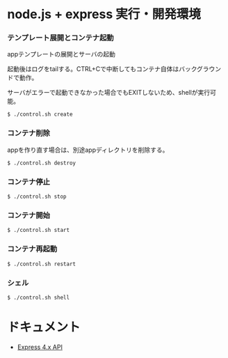 # node.js + express 実行・開発環境

### テンプレート展開とコンテナ起動

appテンプレートの展開とサーバの起動

起動後はログをtailする。CTRL+Cで中断してもコンテナ自体はバックグラウンドで動作。

サーバがエラーで起動できなかった場合でもEXITしないため、shellが実行可能。

	$ ./control.sh create

### コンテナ削除

appを作り直す場合は、別途appディレクトリを削除する。

	$ ./control.sh destroy

### コンテナ停止

	$ ./control.sh stop

### コンテナ開始

	$ ./control.sh start

### コンテナ再起動

	$ ./control.sh restart

### シェル

	$ ./control.sh shell

# ドキュメント

* [Express 4.x API](http://expressjs.com/en/4x/api.html)


